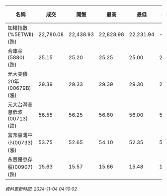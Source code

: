 | 名稱 | 成交 | 開盤 | 最高 | 最低 | 均價 | 成交金額(億) | 昨收 | 漲跌幅 | 漲跌 | 總量 | 昨量 | 振幅 |
| -------- | -------- | -------- | -------- |-------- | -------- | -------- |-------- |-------- |-------- | -------- | -------- |-------- |
|加權指數(%5ETWII) (跌)|22,780.08|22,438.93|22,828.98|22,231.94|-|4,112.68|22,820.43|0.18%|40.35|7,934,824|0|2.62%|
|合庫金(5880) (跌)|25.15|25.20|25.25|25.00|25.12|3.92|25.20|0.20%|0.05|15,626|8,524|0.99%|
|元大美債20年(00679B) (漲)|29.39|29.33|29.39|29.30|29.35|10.93|29.31|0.27%|0.08|37,261|42,884|0.31%|
|元大台灣高息低波(00713) (跌)|56.55|56.25|56.60|56.00|56.45|8.75|56.80|0.44%|0.25|15,500|8,354|1.06%|
|富邦臺灣中小(00733) (漲)|53.75|52.65|54.10|52.35|53.54|0.636|53.45|0.56%|0.30|1,187|738|3.27%|
|永豐優息存股(00907) (跌)|15.63|15.57|15.66|15.48|15.54|0.638|15.70|0.45%|0.07|4,104|1,503|1.15%|
###### 資料更新時間: 2024-11-04 04:10:02